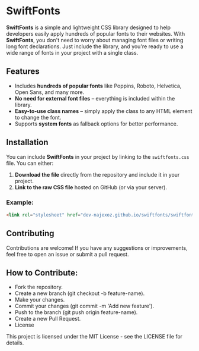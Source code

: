 # SwiftFonts

**SwiftFonts** is a simple and lightweight CSS library designed to help developers easily apply hundreds of popular fonts to their websites. With **SwiftFonts**, you don't need to worry about managing font files or writing long font declarations. Just include the library, and you're ready to use a wide range of fonts in your project with a single class.

## Features

- Includes **hundreds of popular fonts** like Poppins, Roboto, Helvetica, Open Sans, and many more.
- **No need for external font files** – everything is included within the library.
- **Easy-to-use class names** – simply apply the class to any HTML element to change the font.
- Supports **system fonts** as fallback options for better performance.

## Installation

You can include **SwiftFonts** in your project by linking to the `swiftfonts.css` file. You can either:

1. **Download the file** directly from the repository and include it in your project.
2. **Link to the raw CSS file** hosted on GitHub (or via your server).

### Example:

```html
<link rel="stylesheet" href="dev-najexoz.github.io/swiftfonts/swiftfont.css">
```
## Contributing
Contributions are welcome! If you have any suggestions or improvements, feel free to open an issue or submit a pull request.

## How to Contribute:
- Fork the repository.
- Create a new branch (git checkout -b feature-name).
- Make your changes.
- Commit your changes (git commit -m 'Add new feature').
- Push to the branch (git push origin feature-name).
- Create a new Pull Request.
- License

This project is licensed under the MIT License - see the LICENSE file for details.

